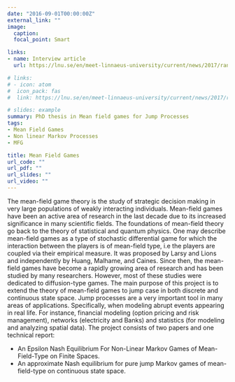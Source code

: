 ```yaml
---
date: "2016-09-01T00:00:00Z"
external_link: ""
image:
  caption:
  focal_point: Smart

links:
- name: Interview article
  url: https://lnu.se/en/meet-linnaeus-university/current/news/2017/ranis-thesis-helps-us-understand-decision-processes-making

# links:
# - icon: atom
#  icon_pack: fas
#  link: https://lnu.se/en/meet-linnaeus-university/current/news/2017/ranis-thesis-helps-us-understand-decision-processes-making

# slides: example
summary: PhD thesis in Mean field games for Jump Processes
tags:
- Mean Field Games
- Non linear Markov Processes
- MFG

title: Mean Field Games
url_code: ""
url_pdf: ""
url_slides: ""
url_video: ""
---
```


The mean-field game theory is the study of strategic decision making in very large populations of weakly interacting individuals. Mean-field games have been an active area of research in the last decade due to its increased significance in many scientific fields. The foundations of mean-field theory go back to the theory of statistical and quantum physics. One may describe mean-field games as a type of stochastic differential game for which the interaction between the players is of mean-field type, i.e the players are coupled via their empirical measure. It was proposed by Larsy and Lions and independently by Huang, Malhame, and Caines. Since then, the mean-field games have become a rapidly growing area of research and has been studied by many researchers. However, most of these studies were dedicated to diffusion-type games. The main purpose of this project is to extend the theory of mean-field games to jump case in both discrete and continuous state space. Jump processes are a very important tool in many areas of applications. Specifically, when modeling abrupt events appearing in real life. For instance, financial modeling (option pricing and risk management), networks (electricity and Banks) and statistics (for modeling and analyzing spatial data). The project consists of two papers and one technical report:
- An Epsilon Nash Equilibrium For Non-Linear Markov Games of Mean-Field-Type on Finite Spaces.
- An approximate Nash equilibrium for pure jump Markov games of mean-field-type on continuous state space.
